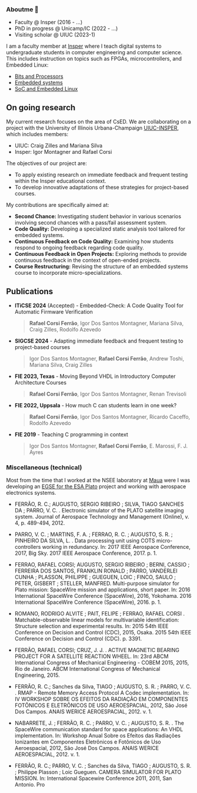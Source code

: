 ### Aboutme 👋

- Faculty @ Insper (2016 - ...)
- PhD in progress @ Unicamp/IC (2022 - ...)
- Visiting scholar @ UIUC (2023-1)

I am a faculty member at [Insper](https://insper.edu.br) where I teach digital systems to undergraduate students in computer engineering and computer science. This includes instruction on topics such as FPGAs, microcontrollers, and Embedded Linux:

- [Bits and Processors](https://insper.github.io/bits-e-proc/) 
- [Embedded systems](https://insper.github.io/ComputacaoEmbarcada/)
- [SoC and Embedded Linux](https://insper.github.io/Embarcados-Avancados/)
  
## On going research

My current research focuses on the area of CsED. We are collaborating on a project with the University of Illinois Urbana-Champaign [UIUC-INSPER](https://cs.illinois.edu/research/insper), which includes members:

- UIUC: Craig Zilles and Mariana Silva
- Insper: Igor Montagner and Rafael Corsi

The objectives of our project are:

- To apply existing research on immediate feedback and frequent testing within the Insper educational context.
- To develop innovative adaptations of these strategies for project-based courses.

My contributions are specifically aimed at:

- **Second Chance:** Investigating student behavior in various scenarios involving second chances with a pass/fail assessment system.
- **Code Quality:** Developing a specialized static analysis tool tailored for embedded systems.
- **Continuous Feedback on Code Quality:** Examining how students respond to ongoing feedback regarding code quality.
- **Continuous Feedback in Open Projects:** Exploring methods to provide continuous feedback in the context of open-ended projects.
- **Course Restructuring:** Revising the structure of an embedded systems course to incorporate micro-specializations.

## Publications

- **ITiCSE 2024** (Accepted) - Embedded-Check: A Code Quality Tool for Automatic Firmware Verification
    >  **Rafael Corsi Ferrão**, Igor Dos Santos Montagner, Mariana Silva, Craig Zilles, Rodolfo Azevedo

- **SIGCSE 2024** - Adapting immediate feedback and frequent testing to project-based courses
    > Igor Dos Santos Montagner, **Rafael Corsi Ferrão**, Andrew Toshi, Mariana Silva, Craig Zilles

-  **FIE 2023, Texas** - Moving Beyond VHDL in Introductory Computer Architecture Courses
    > **Rafael Corsi Ferrão**, Igor Dos Santos Montagner, Renan Trevisoli

-  **FIE 2022, Uppsala** - How much C can students learn in one week?
   > **Rafael Corsi Ferrão**, Igor Dos Santos Montagner, Ricardo Caceffo, Rodolfo Azevedo

- **FIE 2019** - Teaching C programming in context
    > Igor Dos Santos Montagner, **Rafael Corsi Ferrão**, E. Marossi, F. J. Ayres

### Miscellaneous (technical)

Most from the time that I worked at the NSEE laboratory at [Maua](https://maua.br) were I was developing an [EGSE for the ESA Plato](https://plato-project.iaa.es/node/17) project and working with aerospace electronics systems.

- FERRÃO, R. C.; AUGUSTO, SERGIO RIBEIRO ; SILVA, TIAGO SANCHES DA ; PARRO, V. C. .  Electronic simulator of the PLATO satellite imaging system. Journal of Aerospace Technology and Management (Online), v. 4, p. 489-494, 2012. 

- PARRO, V. C. ; MARTINS, F. A. ; FERRAO, R. C. ; AUGUSTO, S. R. ; PINHEIRO DA SILVA, L. .  Data processing unit using COTS micro-controllers working in redundancy. In: 2017 IEEE Aerospace Conference, 2017, Big Sky. 2017 IEEE Aerospace Conference, 2017. p. 1. 

- FERRAO, RAFAEL CORSI; AUGUSTO, SERGIO RIBEIRO ; BERNI, CASSIO ; FERREIRA DOS SANTOS, FRANKLIN RONALD ; PARRO, VANDERLEI CUNHA ; PLASSON, PHILIPPE ; GUEGUEN, LOIC ; FINCO, SAULO ; PETER, GISBERT ; STELLER, MANFRED. Multi-purpose simulator for Plato mission: SpaceWire mission and applications, short paper. In: 2016 International SpaceWire Conference (SpaceWire), 2016, Yokohama. 2016 International SpaceWire Conference (SpaceWire), 2016. p. 1.

- ROMANO, RODRIGO ALVITE ; PAIT, FELIPE ; FERRAO, RAFAEL CORSI . Matchable-observable linear models for multivariable identification: Structure selection  and experimental results. In: 2015 54th IEEE Conference on Decision and Control (CDC), 2015, Osaka. 2015 54th IEEE Conference on Decision and Control (CDC). p. 3391.

- FERRÃO, RAFAEL CORSI; CRUZ, J. J. . ACTIVE MAGNETIC BEARING PROJECT FOR A SATELLITE REACTION WHEEL. In: 23rd ABCM International Congress of Mechanical Engineering - COBEM 2015, 2015, Rio de Janeiro. ABCM International Congress of Mechanical Engineering, 2015.

- FERRÃO, R. C.; Sanches da Silva, TIAGO ; AUGUSTO, S. R. ; PARRO, V. C. . RMAP - Remote Memory Access Protocol A Codec implementation. In: IV WORKSHOP SOBRE OS EFEITOS DA RADIAÇÃO EM COMPONENTES FOTÔNICOS E ELETRÔNICOS DE USO AEROESPACIAL, 2012, São José Dos Campos. ANAIS WERICE AEROESPACIAL, 2012. v. 1.

- NABARRETE, J. ; FERRÃO, R. C. ; PARRO, V. C. ; AUGUSTO, S. R. . The SpaceWire communication standard for space applications: An VHDL implementation. In: Workshop Anual Sobre os Efeitos das Radiações Ionizantes em Componentes Eletrônicos e Fotônicos de Uso Aeroespacial, 2012, São José Dos Campos. ANAIS WERICE AEROESPACIAL, 2012. v. 1.

- FERRÃO, R. C.; PARRO, V. C. ; Sanches da Silva, TIAGO ; AUGUSTO, S. R. ; Philippe Plasson ; Loic Gueguen. CAMERA SIMULATOR FOR PLATO MISSION. In: International Spacewire Conference 2011, 2011, San Antonio. Pro
